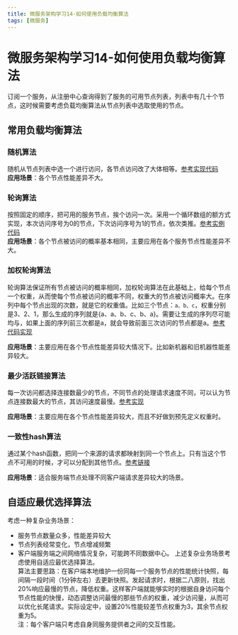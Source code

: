 ```yaml
---
title: 微服务架构学习14-如何使用负载均衡算法
tags: [微服务]
---
```

# 微服务架构学习14-如何使用负载均衡算法
订阅一个服务，从注册中心查询得到了服务的可用节点列表，列表中有几十个节点，这时候需要考虑负载均衡算法从节点列表中选取使用的节点。  
## 常用负载均衡算法
### 随机算法
随机从节点列表中选一个进行访问，各节点访问改了大体相等。[参考实现代码](https://github.com/weibocom/motan/blob/master/motan-core/src/main/java/com/weibo/api/motan/cluster/loadbalance/RandomLoadBalance.java)   
**应用场景**：各个节点性能差异不大。

### 轮询算法
按照固定的顺序，把可用的服务节点，挨个访问一次。采用一个循环数组的额方式实现，本次访问序号为0的节点，下次访问序号为1的节点，依次类推。[参考实例代码](https://github.com/weibocom/motan/blob/master/motan-core/src/main/java/com/weibo/api/motan/cluster/loadbalance/RoundRobinLoadBalance.java)   
**应用场景**：各个节点被访问的概率基本相同，主要应用在各个服务节点性能差异不大。

### 加权轮询算法
轮询算法保证所有节点被访问的概率相同，加权轮询算法在此基础上，给每个节点一个权重，从而使每个节点被访问的概率不同，权重大的节点被访问概率大。在序列中每个节点出现的次数，就是它的权重值。比如三个节点：`a、b、c`，权重分别是3、2、1，那么生成的序列就是{a、a、b、c、b、a}。需要让生成的序列尽可能均与，如果上面的序列前三次都是a，就会导致前面三次访问的节点都是a。[参考代码实现](https://github.com/weibocom/motan/blob/master/motan-core/src/main/java/com/weibo/api/motan/cluster/loadbalance/ConfigurableWeightLoadBalance.java)   

**应用场景**：主要应用在各个节点性能差异较大情况下。比如新机器和旧机器性能差异较大。 

### 最少活跃链接算法
每一次访问都选择连接数最少的节点，不同节点的处理请求速度不同，可以认为节点连接数最大的节点，其访问速度最慢。[参考实现](https://github.com/weibocom/motan/blob/master/motan-core/src/main/java/com/weibo/api/motan/cluster/loadbalance/ActiveWeightLoadBalance.java)    

**应用场景**：主要应用在各个节点性能差异较大，而且不好做到预先定义权重时。 

### 一致性hash算法
通过某个hash函数，把同一个来源的请求都映射到同一个节点上。只有当这个节点不可用的时候，才可以分配到其他节点。[参考链接](https://github.com/weibocom/motan/blob/master/motan-core/src/main/java/com/weibo/api/motan/cluster/loadbalance/ConsistentHashLoadBalance.java)     

**应用场景**：适合服务端节点处理不同客户端请求差异较大的场景。


## 自适应最优选择算法
考虑一种复杂业务场景：
- 服务节点数量众多，性能差异较大
- 节点列表经常变化，节点增减频繁
- 客户端服务端之间网络情况复杂，可能跨不同数据中心。
上述复杂业务场景考虑使用自适应最优选择算法。   
算法主要思路：在客户端本地维护一份同每一个服务节点的性能统计快照，每间隔一段时间（1分钟左右）去更新快照。发起请求时，根据二八原则，找出20%响应最慢的节点，降低权重。这样客户端就能够实时的根据自身访问每个节点性能的快慢，动态调整访问最慢的那些节点的权重，减少访问量，从而可以优化长尾请求。实际设定中，设置20%性能较差节点权重为3，其余节点权重为5。    
注：每个客户端只考虑自身同服务提供者之间的交互性能。 

































